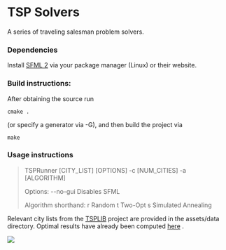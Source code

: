 # TSP Solvers

A series of traveling salesman problem solvers.

### Dependencies

Install [SFML 2](http://www.sfml-dev.org/) via your package manager (Linux) or their website.

### Build instructions:

After obtaining the source run 

	cmake .

(or specify a generator via -G), and then build the project via

	make

### Usage instructions

>TSPRunner [CITY_LIST] [OPTIONS] -c [NUM_CITIES] -a [ALGORITHM]
> 
>  Options:
>   --no-gui	Disables SFML
> 
>  Algorithm shorthand:
>  r	Random
>  t	Two-Opt
>  s	Simulated Annealing

Relevant city lists from the [TSPLIB](http://www.iwr.uni-heidelberg.de/groups/comopt/software/TSPLIB95/tsp/) project are provided in the assets/data directory. Optimal results have already been computed [here](http://www.iwr.uni-heidelberg.de/groups/comopt/software/TSPLIB95/STSP.html) .

![](http://i.imgur.com/wd91ApJ.gif)